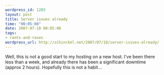 ```yaml
--- 
wordpress_id: 1203
layout: post
title: Server issues already
time: "00:05:08"
date: 2007-07-18 00:05:08
tags: 
- rants-and-raves
wordpress_url: http://schinckel.net/2007/07/18/server-issues-already/
---
```

Well, this is not a good start to my hosting on a new host. I've been there less than a week, and already there has been a significant downtime (approx 2 hours). Hopefully this is not a habit... 
